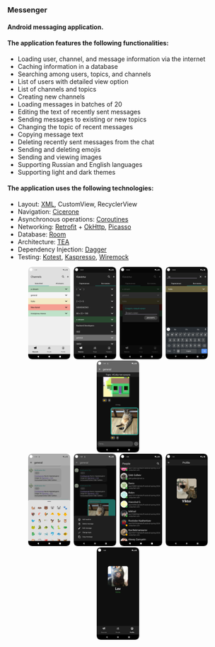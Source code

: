 ### Messenger
#### Android messaging application.

#### The application features the following functionalities:
* Loading user, channel, and message information via the internet
* Caching information in a database
* Searching among users, topics, and channels
* List of users with detailed view option
* List of channels and topics
* Creating new channels
* Loading messages in batches of 20
* Editing the text of recently sent messages
* Sending messages to existing or new topics
* Changing the topic of recent messages
* Copying message text
* Deleting recently sent messages from the chat
* Sending and deleting emojis
* Sending and viewing images
* Supporting Russian and English languages
* Supporting light and dark themes
#### The application uses the following technologies:
* Layout: [XML](https://www.w3.org/XML/), CustomView, RecyclerView
* Navigation: [Cicerone](https://github.com/terrakok/Cicerone)
* Asynchronous operations: [Coroutines](https://github.com/Kotlin/kotlinx.coroutines)
* Networking: [Retrofit](https://square.github.io/retrofit/) + [OkHttp](https://square.github.io/okhttp/), [Picasso](https://square.github.io/picasso/)
* Database: [Room](https://developer.android.com/jetpack/androidx/releases/room)
* Architecture: [TEA](https://github.com/vivid-money/elmslie)
* Dependency Injection: [Dagger](https://dagger.dev)
* Testing: [Kotest](https://kotest.io/), [Kaspresso](https://github.com/KasperskyLab/Kaspresso), [Wiremock](https://wiremock.org/)
<p align="center">
<img src = "task/gitlab/stream_light_eng.png" width="19%" />&nbsp;
<img src = "task/gitlab/all_stream_dark_ru.png" width="19%" />&nbsp;
<img src = "task/gitlab/create_new_stream_dark_ru.png" width="19%" />&nbsp;
<img src = "task/gitlab/search_dark_ru.png" width="19%" />&nbsp;
<img src = "task/gitlab/image_dark_eng.png" width="19%" />&nbsp;
<br>
<img src = "task/gitlab/emoji_light_eng.png" width="19%" />&nbsp;
<img src = "task/gitlab/message_actions_dark_eng.png" width="19%" />&nbsp;
<img src = "task/gitlab/users_dark_eng.png" width="19%" />&nbsp;
<img src = "task/gitlab/user_profile_dark_eng.png" width="19%" />&nbsp;
<img src = "task/gitlab/own_profile_dark_eng.png" width="19%" />&nbsp;
<br>
</p>
